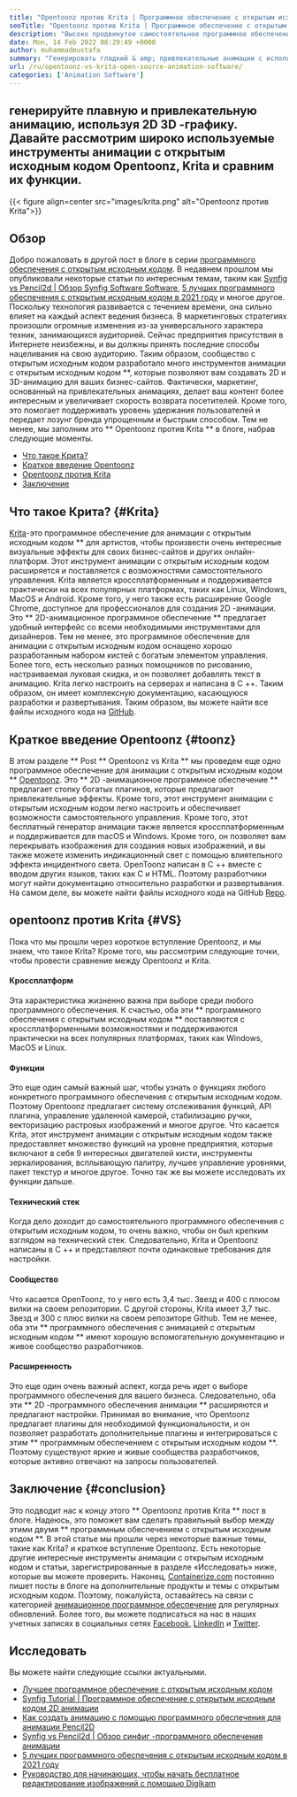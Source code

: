 ```yaml
---
title: "Opentoonz против Krita | Программное обеспечение с открытым исходным кодом" 
seoTitle: "Opentoonz против Krita | Программное обеспечение с открытым исходным кодом" 
description: "Высоко продвинутое самостоятельное программное обеспечение с открытым исходным кодом для создания богатых 2D и 3D-анимации. Этот пост в блоге о сравнении Opentoonz и Krita." 
date: Mon, 14 Feb 2022 08:29:49 +0000
author: muhammadmustafa
summary: "Генерировать гладкий & amp; привлекательные анимации с использованием 2D 3D -графика. Давайте рассмотрим широко используемые инструменты анимации с открытым исходным кодом Opentoonz, Krita и сравним их функции." 
url: /ru/opentoonz-vs-krita-open-source-animation-software/
categories: ['Animation Software']
---
```


## генерируйте плавную и привлекательную анимацию, используя 2D 3D -графику. Давайте рассмотрим широко используемые инструменты анимации с открытым исходным кодом Opentoonz, Krita и сравним их функции.

{{< figure align=center src="images/krita.png" alt="Opentoonz против Krita">}}


## Обзор
Добро пожаловать в другой пост в блоге в серии [программного обеспечения с открытым исходным кодом][1]. В недавнем прошлом мы опубликовали некоторые статьи по интересным темам, таким как [Synfig vs Pencil2d | Обзор Synfig Software Software][2], [5 лучших программного обеспечения с открытым исходным кодом в 2021 году][3] и многое другое. Поскольку технология развивается с течением времени, она сильно влияет на каждый аспект ведения бизнеса. В маркетинговых стратегиях произошли огромные изменения из-за универсального характера техник, занимающихся аудиторией. Сейчас предприятия присутствия в Интернете неизбежны, и вы должны принять последние способы нацеливания на свою аудиторию.
Таким образом, сообщество с открытым исходным кодом разработало много инструментов анимации с открытым исходным кодом **, которые позволяют вам создавать 2D и 3D-анимацию для ваших бизнес-сайтов. Фактически, маркетинг, основанный на привлекательных анимациях, делает ваш контент более интересным и увеличивает скорость возврата посетителей. Кроме того, это помогает поддерживать уровень удержания пользователей и передает лозунг бренда упрощенным и быстрым способом. Тем не менее, мы заполним это ** Opentoonz против Krita ** в блоге, набрав следующие моменты.
  * [Что такое Крита?][4]
  * [Краткое введение Opentoonz][5]
  * [Opentoonz против Krita][6]
  * [Заключение][7]

## Что такое Крита? {#Krita}
[Krita][8]-это программное обеспечение для анимации с открытым исходным кодом ** для артистов, чтобы произвести очень интересные визуальные эффекты для своих бизнес-сайтов и других онлайн-платформ. Этот инструмент анимации с открытым исходным кодом расширяется и поставляется с возможностями самостоятельного управления. Krita является кроссплатформенным и поддерживается практически на всех популярных платформах, таких как Linux, Windows, MacOS и Android. Кроме того, у него также есть расширение Google Chrome, доступное для профессионалов для создания 2D -анимации. Это ** 2D-анимационное программное обеспечение ** предлагает удобный интерфейс со всеми необходимыми инструментами для дизайнеров.
Тем не менее, это программное обеспечение для анимации с открытым исходным кодом оснащено хорошо разработанным набором кистей с богатым элементом управления. Более того, есть несколько разных помощников по рисованию, настраиваемая луковая скидка, и он позволяет добавлять текст в анимацию. Krita легко настроить на серверах и написана в C ++. Таким образом, он имеет комплексную документацию, касающуюся разработки и развертывания. Таким образом, вы можете найти все файлы исходного кода на [GitHub][9].

## Краткое введение Opentoonz {#toonz}
В этом разделе ** Post ** Opentoonz vs Krita ** мы проведем еще одно программное обеспечение для анимации с открытым исходным кодом ** [Opentoonz][10]. Это ** 2D -анимационное программное обеспечение ** предлагает стопку богатых плагинов, которые предлагают привлекательные эффекты. Кроме того, этот инструмент анимации с открытым исходным кодом легко настроить и обеспечивает возможности самостоятельного управления. Кроме того, этот бесплатный генератор анимации также является кроссплатформенным и поддерживается для macOS и Windows. Кроме того, он позволяет вам перекрывать изображения для создания новых изображений, и вы также можете изменить индикационный свет с помощью влиятельного эффекта инцидентного света.
OpenToonz написан в C ++ вместе с вводом других языков, таких как C и HTML. Поэтому разработчики могут найти документацию относительно разработки и развертывания. На самом деле, вы можете найти файлы исходного кода на GitHub [Repo][11].

## opentoonz против Krita {#VS}
Пока что мы прошли через короткое вступление Opentoonz, и мы знаем, что такое Krita? Кроме того, мы рассмотрим следующие точки, чтобы провести сравнение между Opentoonz и Krita.

#### Кроссплатформ
Эта характеристика жизненно важна при выборе среди любого программного обеспечения. К счастью, оба эти ** программного обеспечения с открытым исходным кодом ** поставляются с кроссплатформенными возможностями и поддерживаются практически на всех популярных платформах, таких как Windows, MacOS и Linux.

#### Функции
Это еще один самый важный шаг, чтобы узнать о функциях любого конкретного программного обеспечения с открытым исходным кодом. Поэтому Opentoonz предлагает систему отслеживания функций, API плагина, управление удаленной камерой, стабилизацию ручки, векторизацию растровых изображений и многое другое. Что касается Krita, этот инструмент анимации с открытым исходным кодом также предоставляет множество функций на уровне предприятия, которые включают в себя 9 интересных двигателей кисти, инструменты зеркалирования, всплывающую палитру, лучшее управление уровнями, пакет текстур и многое другое. Точно так же вы можете исследовать их функции дальше.

#### Технический стек
Когда дело доходит до самостоятельного программного обеспечения с открытым исходным кодом, то очень важно, чтобы он был крепким взглядом на технический стек. Следовательно, Krita и Opentoonz написаны в C ++ и представляют почти одинаковые требования для настройки.

#### Сообщество
Что касается OpenToonz, то у него есть 3,4 тыс. Звезд и 400 с плюсом вилки на своем репозитории. С другой стороны, Krita имеет 3,7 тыс. Звезд и 300 с плюс вилки на своем репозиторе Github. Тем не менее, оба эти ** программного обеспечения с анимацией с открытым исходным кодом ** имеют хорошую вспомогательную документацию и живое сообщество разработчиков.

#### Расширенность
Это еще один очень важный аспект, когда речь идет о выборе программного обеспечения для вашего бизнеса. Следовательно, оба эти ** 2D -программного обеспечения анимации ** расширяются и предлагают настройки. Принимая во внимание, что Opentoonz предлагает плагины для необходимой функциональности, и он позволяет разработать дополнительные плагины и интегрироваться с этим ** программным обеспечением с открытым исходным кодом **. Поэтому существуют яркие и живые сообщества разработчиков, которые активно отвечают на запросы пользователей.

## Заключение {#conclusion}
Это подводит нас к концу этого ** Opentoonz против Krita ** пост в блоге. Надеюсь, это поможет вам сделать правильный выбор между этими двумя ** программным обеспечением с открытым исходным кодом **. В этой статье мы прошли через некоторые важные темы, такие как Krita? и краткое вступление Opentoonz. Есть некоторые другие интересные инструменты анимации с открытым исходным кодом и статьи, зарегистрированные в разделе «Исследовать» ниже, которые вы можете проверить.
Наконец, [Containerize.com][12] постоянно пишет посты в блоге на дополнительные продукты и темы с открытым исходным кодом. Поэтому, пожалуйста, оставайтесь на связи с категорией [анимационное программное обеспечение][13] для регулярных обновлений. Более того, вы можете подписаться на нас в наших учетных записях в социальных сетях [Facebook][14], [LinkedIn][15] и [Twitter][16].

## Исследовать
Вы можете найти следующие ссылки актуальными.
  * [Лучшее программное обеспечение с открытым исходным кодом][13]
  * [Synfig Tutorial | Программное обеспечение с открытым исходным кодом 2D анимации][17]
  * [Как создать анимацию с помощью программного обеспечения для анимации Pencil2D][18]
  * [Synfig vs Pencil2d | Обзор синфиг -программного обеспечения анимации][2]
  * [5 лучших программного обеспечения с открытым исходным кодом в 2021 году][3]
  * [Руководство для начинающих, чтобы начать бесплатное редактирование изображений с помощью Digikam][19]

  
[1]: https://blog.containerize.com/category/animation-software/
[2]: https://blog.containerize.com/animation-software/synfig-vs-pencil2d-animation-software-synfig-review/
[3]: https://blog.containerize.com/animation-software/top-5-open-source-animation-software-in-2021/
[4]: #krita
[5]: #toonz
[6]: #vs
[7]: #Conclusion
[8]: https://products.containerize.com/animation-software/krita/
[9]: https://github.com/KDE/krita
[10]: https://products.containerize.com/animation-software/opentoonz/
[11]: https://github.com/opentoonz/opentoonz
[12]: https://www.containerize.com/
[13]: https://products.containerize.com/animation-software/
[14]: https://web.facebook.com/containerize
[15]: https://www.linkedin.com/company/containerize/
[16]: https://twitter.com/containerize_co
[17]: https://blog.containerize.com/animation-software/synfig-tutorial-an-open-source-2d-animation-software/
[18]: https://blog.containerize.com/animation-software/how-to-create-animations-with-pencil2d-animation-software/
[19]: https://blog.containerize.com/animation-software/beginners-guide-to-start-free-image-editing-using-digikam/
